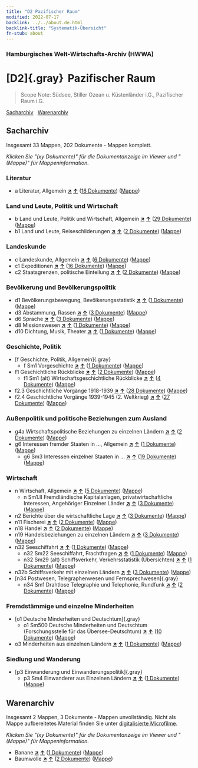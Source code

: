 ```yaml
---
title: "D2 Pazifischer Raum"
modified: 2022-07-17
backlink: ../../about.de.html
backlink-title: "Systematik-Übersicht"
fn-stub: about
---
```


### Hamburgisches Welt-Wirtschafts-Archiv (HWWA)

# [D2]{.gray}&#8201; Pazifischer Raum&#160; 


> Scope Note: Südsee, Stiller Ozean u. Küstenländer i.G., Pazifischer Raum i.G.



[Sacharchiv](#sacharchiv) &#160; [Warenarchiv](#warenarchiv)





## Sacharchiv






Insgesamt 33 Mappen, 202 Dokumente - Mappen komplett.

_Klicken Sie "(xy Dokumente)" für die Dokumentanzeige im Viewer und "(Mappe)" für Mappeninformation._




### Literatur

- a Literatur, Allgemein [**&nearr;**](../../../subject/i/142393/about.de.html "Literatur, Allgemein (in der ganzen Welt)") [**&uarr;**](../../../subject/about.de.html#a "Sachsystematik") (<a href="https://pm20.zbw.eu/iiifview/folder/sh/141593,142393" title="über: Pazifischer Raum : Literatur, Allgemein" target="_blank">16 Dokumente</a>) ([Mappe](../../../../folder/sh/1415xx/141593/1423xx/142393/about.de.html))

### Land und Leute, Politik und Wirtschaft

- b Land und Leute, Politik und Wirtschaft, Allgemein [**&nearr;**](../../../subject/i/144196/about.de.html "Land und Leute, Politik und Wirtschaft, Allgemein (in der ganzen Welt)") [**&uarr;**](../../../subject/about.de.html#b "Sachsystematik") (<a href="https://pm20.zbw.eu/iiifview/folder/sh/141593,144196" title="über: Pazifischer Raum : Land und Leute, Politik und Wirtschaft, Allgemein" target="_blank">29 Dokumente</a>) ([Mappe](../../../../folder/sh/1415xx/141593/1441xx/144196/about.de.html))
- b1 Land und Leute, Reiseschilderungen [**&nearr;**](../../../subject/i/144197/about.de.html "Land und Leute, Reiseschilderungen (in der ganzen Welt)") [**&uarr;**](../../../subject/about.de.html#b1 "Sachsystematik") (<a href="https://pm20.zbw.eu/iiifview/folder/sh/141593,144197" title="über: Pazifischer Raum : Land und Leute, Reiseschilderungen" target="_blank">2 Dokumente</a>) ([Mappe](../../../../folder/sh/1415xx/141593/1441xx/144197/about.de.html))

### Landeskunde

- c Landeskunde, Allgemein [**&nearr;**](../../../subject/i/144199/about.de.html "Landeskunde, Allgemein (in der ganzen Welt)") [**&uarr;**](../../../subject/about.de.html#c "Sachsystematik") (<a href="https://pm20.zbw.eu/iiifview/folder/sh/141593,144199" title="über: Pazifischer Raum : Landeskunde, Allgemein" target="_blank">6 Dokumente</a>) ([Mappe](../../../../folder/sh/1415xx/141593/1441xx/144199/about.de.html))
- c1 Expeditionen [**&nearr;**](../../../subject/i/144200/about.de.html "Expeditionen (in der ganzen Welt)") [**&uarr;**](../../../subject/about.de.html#c1 "Sachsystematik") (<a href="https://pm20.zbw.eu/iiifview/folder/sh/141593,144200" title="über: Pazifischer Raum : Expeditionen" target="_blank">16 Dokumente</a>) ([Mappe](../../../../folder/sh/1415xx/141593/1442xx/144200/about.de.html))
- c2 Staatsgrenzen, politische Einteilung [**&nearr;**](../../../subject/i/144202/about.de.html "Staatsgrenzen, politische Einteilung (in der ganzen Welt)") [**&uarr;**](../../../subject/about.de.html#c2 "Sachsystematik") (<a href="https://pm20.zbw.eu/iiifview/folder/sh/141593,144202" title="über: Pazifischer Raum : Staatsgrenzen, politische Einteilung" target="_blank">2 Dokumente</a>) ([Mappe](../../../../folder/sh/1415xx/141593/1442xx/144202/about.de.html))

### Bevölkerung und Bevölkerungspolitik

- d1 Bevölkerungsbewegung, Bevölkerungsstatistik [**&nearr;**](../../../subject/i/144222/about.de.html "Bevölkerungsbewegung, Bevölkerungsstatistik (in der ganzen Welt)") [**&uarr;**](../../../subject/about.de.html#d1 "Sachsystematik") (<a href="https://pm20.zbw.eu/iiifview/folder/sh/141593,144222" title="über: Pazifischer Raum : Bevölkerungsbewegung, Bevölkerungsstatistik" target="_blank">1 Dokumente</a>) ([Mappe](../../../../folder/sh/1415xx/141593/1442xx/144222/about.de.html))
- d3 Abstammung, Rassen [**&nearr;**](../../../subject/i/144226/about.de.html "Abstammung, Rassen (in der ganzen Welt)") [**&uarr;**](../../../subject/about.de.html#d3 "Sachsystematik") (<a href="https://pm20.zbw.eu/iiifview/folder/sh/141593,144226" title="über: Pazifischer Raum : Abstammung, Rassen" target="_blank">3 Dokumente</a>) ([Mappe](../../../../folder/sh/1415xx/141593/1442xx/144226/about.de.html))
- d6 Sprache [**&nearr;**](../../../subject/i/144239/about.de.html "Sprache (in der ganzen Welt)") [**&uarr;**](../../../subject/about.de.html#d6 "Sachsystematik") (<a href="https://pm20.zbw.eu/iiifview/folder/sh/141593,144239" title="über: Pazifischer Raum : Sprache" target="_blank">3 Dokumente</a>) ([Mappe](../../../../folder/sh/1415xx/141593/1442xx/144239/about.de.html))
- d8 Missionswesen [**&nearr;**](../../../subject/i/144253/about.de.html "Missionswesen (in der ganzen Welt)") [**&uarr;**](../../../subject/about.de.html#d8 "Sachsystematik") (<a href="https://pm20.zbw.eu/iiifview/folder/sh/141593,144253" title="über: Pazifischer Raum : Missionswesen" target="_blank">1 Dokumente</a>) ([Mappe](../../../../folder/sh/1415xx/141593/1442xx/144253/about.de.html))
- d10 Dichtung, Musik, Theater [**&nearr;**](../../../subject/i/144256/about.de.html "Dichtung, Musik, Theater (in der ganzen Welt)") [**&uarr;**](../../../subject/about.de.html#d10 "Sachsystematik") (<a href="https://pm20.zbw.eu/iiifview/folder/sh/141593,144256" title="über: Pazifischer Raum : Dichtung, Musik, Theater" target="_blank">1 Dokumente</a>) ([Mappe](../../../../folder/sh/1415xx/141593/1442xx/144256/about.de.html))

### Geschichte, Politik

- [f Geschichte, Politik, Allgemein]{.gray}
  - f Sm1 Vorgeschichte [**&nearr;**](../../../subject/i/144448/about.de.html "Vorgeschichte (in der ganzen Welt)") [**&uarr;**](../../../subject/about.de.html#f_Sm1 "Sachsystematik") (<a href="https://pm20.zbw.eu/iiifview/folder/sh/141593,144448" title="über: Pazifischer Raum : Vorgeschichte" target="_blank">1 Dokumente</a>) ([Mappe](../../../../folder/sh/1415xx/141593/1444xx/144448/about.de.html))
- f1 Geschichtliche Rückblicke [**&nearr;**](../../../subject/i/144283/about.de.html "Geschichtliche Rückblicke (in der ganzen Welt)") [**&uarr;**](../../../subject/about.de.html#f1 "Sachsystematik") (<a href="https://pm20.zbw.eu/iiifview/folder/sh/141593,144283" title="über: Pazifischer Raum : Geschichtliche Rückblicke" target="_blank">2 Dokumente</a>) ([Mappe](../../../../folder/sh/1415xx/141593/1442xx/144283/about.de.html))
  - f1 Sm1 (alt) Wirtschaftsgeschichtliche Rückblicke [**&nearr;**](../../../subject/i/144284/about.de.html "Wirtschaftsgeschichtliche Rückblicke (in der ganzen Welt)") [**&uarr;**](../../../subject/about.de.html#f1_Sm1_(alt) "Sachsystematik") (<a href="https://pm20.zbw.eu/iiifview/folder/sh/141593,144284" title="über: Pazifischer Raum : Wirtschaftsgeschichtliche Rückblicke" target="_blank">4 Dokumente</a>) ([Mappe](../../../../folder/sh/1415xx/141593/1442xx/144284/about.de.html))
- f2.3 Geschichtliche Vorgänge 1918-1939 [**&nearr;**](../../../subject/i/181391/about.de.html "Geschichtliche Vorgänge 1918-1939 (in der ganzen Welt)") [**&uarr;**](../../../subject/about.de.html#f2.3 "Sachsystematik") (<a href="https://pm20.zbw.eu/iiifview/folder/sh/141593,181391" title="über: Pazifischer Raum : Geschichtliche Vorgänge 1918-1939" target="_blank">28 Dokumente</a>) ([Mappe](../../../../folder/sh/1415xx/141593/1813xx/181391/about.de.html))
- f2.4 Geschichtliche Vorgänge 1939-1945 (2. Weltkrieg) [**&nearr;**](../../../subject/i/181361/about.de.html "Geschichtliche Vorgänge 1939-1945 (2. Weltkrieg) (in der ganzen Welt)") [**&uarr;**](../../../subject/about.de.html#f2.4 "Sachsystematik") (<a href="https://pm20.zbw.eu/iiifview/folder/sh/141593,181361" title="über: Pazifischer Raum : Geschichtliche Vorgänge 1939-1945 (2. Weltkrieg)" target="_blank">27 Dokumente</a>) ([Mappe](../../../../folder/sh/1415xx/141593/1813xx/181361/about.de.html))

### Außenpolitik und politische Beziehungen zum Ausland

- g4a Wirtschaftspolitische Beziehungen zu einzelnen Ländern [**&nearr;**](../../../subject/i/144531/about.de.html "Wirtschaftspolitische Beziehungen zu einzelnen Ländern (in der ganzen Welt)") [**&uarr;**](../../../subject/about.de.html#g4a "Sachsystematik") (<a href="https://pm20.zbw.eu/iiifview/folder/sh/141593,144531" title="über: Pazifischer Raum : Wirtschaftspolitische Beziehungen zu einzelnen Ländern" target="_blank">2 Dokumente</a>) ([Mappe](../../../../folder/sh/1415xx/141593/1445xx/144531/about.de.html))
- g6 Interessen fremder Staaten in ..., Allgemein [**&nearr;**](../../../subject/i/144565/about.de.html "Interessen fremder Staaten in ..., Allgemein (in der ganzen Welt)") [**&uarr;**](../../../subject/about.de.html#g6 "Sachsystematik") (<a href="https://pm20.zbw.eu/iiifview/folder/sh/141593,144565" title="über: Pazifischer Raum : Interessen fremder Staaten in ..., Allgemein" target="_blank">1 Dokumente</a>) ([Mappe](../../../../folder/sh/1415xx/141593/1445xx/144565/about.de.html))
  - g6 Sm3 Interessen einzelner Staaten in ... [**&nearr;**](../../../subject/i/144568/about.de.html "Interessen einzelner Staaten in ... (in der ganzen Welt)") [**&uarr;**](../../../subject/about.de.html#g6_Sm3 "Sachsystematik") (<a href="https://pm20.zbw.eu/iiifview/folder/sh/141593,144568" title="über: Pazifischer Raum : Interessen einzelner Staaten in ..." target="_blank">19 Dokumente</a>) ([Mappe](../../../../folder/sh/1415xx/141593/1445xx/144568/about.de.html))

### Wirtschaft

- n Wirtschaft, Allgemein [**&nearr;**](../../../subject/i/144930/about.de.html "Wirtschaft, Allgemein (in der ganzen Welt)") [**&uarr;**](../../../subject/about.de.html#n "Sachsystematik") (<a href="https://pm20.zbw.eu/iiifview/folder/sh/141593,144930" title="über: Pazifischer Raum : Wirtschaft, Allgemein" target="_blank">5 Dokumente</a>) ([Mappe](../../../../folder/sh/1415xx/141593/1449xx/144930/about.de.html))
  - n Sm1.II Fremdländische Kapitalanlagen, privatwirtschaftliche Interessen, Angehöriger Einzelner Länder [**&nearr;**](../../../subject/i/145775/about.de.html "Fremdländische Kapitalanlagen, privatwirtschaftliche Interessen, Angehöriger Einzelner Länder (in der ganzen Welt)") [**&uarr;**](../../../subject/about.de.html#n_Sm1.II "Sachsystematik") (<a href="https://pm20.zbw.eu/iiifview/folder/sh/141593,145775" title="über: Pazifischer Raum : Fremdländische Kapitalanlagen, privatwirtschaftliche Interessen, Angehöriger Einzelner Länder" target="_blank">3 Dokumente</a>) ([Mappe](../../../../folder/sh/1415xx/141593/1457xx/145775/about.de.html))
- n2 Berichte über die wirtschaftliche Lage [**&nearr;**](../../../subject/i/144972/about.de.html "Berichte über die wirtschaftliche Lage (in der ganzen Welt)") [**&uarr;**](../../../subject/about.de.html#n2 "Sachsystematik") (<a href="https://pm20.zbw.eu/iiifview/folder/sh/141593,144972" title="über: Pazifischer Raum : Berichte über die wirtschaftliche Lage" target="_blank">3 Dokumente</a>) ([Mappe](../../../../folder/sh/1415xx/141593/1449xx/144972/about.de.html))
- n11 Fischerei [**&nearr;**](../../../subject/i/145076/about.de.html "Fischerei (in der ganzen Welt)") [**&uarr;**](../../../subject/about.de.html#n11 "Sachsystematik") (<a href="https://pm20.zbw.eu/iiifview/folder/sh/141593,145076" title="über: Pazifischer Raum : Fischerei" target="_blank">2 Dokumente</a>) ([Mappe](../../../../folder/sh/1415xx/141593/1450xx/145076/about.de.html))
- n18 Handel [**&nearr;**](../../../subject/i/145262/about.de.html "Handel (in der ganzen Welt)") [**&uarr;**](../../../subject/about.de.html#n18 "Sachsystematik") (<a href="https://pm20.zbw.eu/iiifview/folder/sh/141593,145262" title="über: Pazifischer Raum : Handel" target="_blank">2 Dokumente</a>) ([Mappe](../../../../folder/sh/1415xx/141593/1452xx/145262/about.de.html))
- n19 Handelsbeziehungen zu einzelnen Ländern [**&nearr;**](../../../subject/i/145289/about.de.html "Handelsbeziehungen zu einzelnen Ländern (in der ganzen Welt)") [**&uarr;**](../../../subject/about.de.html#n19 "Sachsystematik") (<a href="https://pm20.zbw.eu/iiifview/folder/sh/141593,145289" title="über: Pazifischer Raum : Handelsbeziehungen zu einzelnen Ländern" target="_blank">3 Dokumente</a>) ([Mappe](../../../../folder/sh/1415xx/141593/1452xx/145289/about.de.html))
- n32 Seeschiffahrt [**&nearr;**](../../../subject/i/145567/about.de.html "Seeschiffahrt (in der ganzen Welt)") [**&uarr;**](../../../subject/about.de.html#n32 "Sachsystematik") (<a href="https://pm20.zbw.eu/iiifview/folder/sh/141593,145567" title="über: Pazifischer Raum : Seeschiffahrt" target="_blank">1 Dokumente</a>) ([Mappe](../../../../folder/sh/1415xx/141593/1455xx/145567/about.de.html))
  - n32 Sm22 Seeschiffahrt, Frachtfragen [**&nearr;**](../../../subject/i/145595/about.de.html "Seeschiffahrt, Frachtfragen (in der ganzen Welt)") [**&uarr;**](../../../subject/about.de.html#n32_Sm22 "Sachsystematik") (<a href="https://pm20.zbw.eu/iiifview/folder/sh/141593,145595" title="über: Pazifischer Raum : Seeschiffahrt, Frachtfragen" target="_blank">1 Dokumente</a>) ([Mappe](../../../../folder/sh/1415xx/141593/1455xx/145595/about.de.html))
  - n32 Sm29 (alt) Schiffsverkehr, Verkehrsstatistik (Übersichten) [**&nearr;**](../../../subject/i/145603/about.de.html "Schiffsverkehr, Verkehrsstatistik (Übersichten) (in der ganzen Welt)") [**&uarr;**](../../../subject/about.de.html#n32_Sm29_(alt) "Sachsystematik") (<a href="https://pm20.zbw.eu/iiifview/folder/sh/141593,145603" title="über: Pazifischer Raum : Schiffsverkehr, Verkehrsstatistik (Übersichten)" target="_blank">1 Dokumente</a>) ([Mappe](../../../../folder/sh/1415xx/141593/1456xx/145603/about.de.html))
- n32b Schiffsverkehr mit einzelnen Ländern [**&nearr;**](../../../subject/i/145645/about.de.html "Schiffsverkehr mit einzelnen Ländern (in der ganzen Welt)") [**&uarr;**](../../../subject/about.de.html#n32b "Sachsystematik") (<a href="https://pm20.zbw.eu/iiifview/folder/sh/141593,145645" title="über: Pazifischer Raum : Schiffsverkehr mit einzelnen Ländern" target="_blank">3 Dokumente</a>) ([Mappe](../../../../folder/sh/1415xx/141593/1456xx/145645/about.de.html))
- [n34 Postwesen, Telegraphenwesen und Fernsprechwesen]{.gray}
  - n34 Sm1 Drahtlose Telegraphie und Telephonie, Rundfunk [**&nearr;**](../../../subject/i/145663/about.de.html "Drahtlose Telegraphie und Telephonie, Rundfunk (in der ganzen Welt)") [**&uarr;**](../../../subject/about.de.html#n34_Sm1 "Sachsystematik") (<a href="https://pm20.zbw.eu/iiifview/folder/sh/141593,145663" title="über: Pazifischer Raum : Drahtlose Telegraphie und Telephonie, Rundfunk" target="_blank">2 Dokumente</a>) ([Mappe](../../../../folder/sh/1415xx/141593/1456xx/145663/about.de.html))

### Fremdstämmige und einzelne Minderheiten

- [o1 Deutsche Minderheiten und Deutschtum]{.gray}
  - o1 Sm500 Deutsche Minderheiten und Deutschtum (Forschungsstelle für das Übersee-Deutschtum) [**&nearr;**](../../../subject/i/145911/about.de.html "Deutsche Minderheiten und Deutschtum (Forschungsstelle für das Übersee-Deutschtum) (in der ganzen Welt)") [**&uarr;**](../../../subject/about.de.html#o1_Sm500 "Sachsystematik") (<a href="https://pm20.zbw.eu/iiifview/folder/sh/141593,145911" title="über: Pazifischer Raum : Deutsche Minderheiten und Deutschtum (Forschungsstelle für das Übersee-Deutschtum)" target="_blank">10 Dokumente</a>) ([Mappe](../../../../folder/sh/1415xx/141593/1459xx/145911/about.de.html))
- o3 Minderheiten aus einzelnen Ländern [**&nearr;**](../../../subject/i/182220/about.de.html "Minderheiten aus einzelnen Ländern (in der ganzen Welt)") [**&uarr;**](../../../subject/about.de.html#o3 "Sachsystematik") (<a href="https://pm20.zbw.eu/iiifview/folder/sh/141593,182220" title="über: Pazifischer Raum : Minderheiten aus einzelnen Ländern" target="_blank">1 Dokumente</a>) ([Mappe](../../../../folder/sh/1415xx/141593/1822xx/182220/about.de.html))

### Siedlung und Wanderung

- [p3 Einwanderung und Einwanderungspolitik]{.gray}
  - p3 Sm4 Einwanderer aus Einzelnen Ländern [**&nearr;**](../../../subject/i/182222/about.de.html "Einwanderer aus Einzelnen Ländern (in der ganzen Welt)") [**&uarr;**](../../../subject/about.de.html#p3_Sm4 "Sachsystematik") (<a href="https://pm20.zbw.eu/iiifview/folder/sh/141593,182222" title="über: Pazifischer Raum : Einwanderer aus Einzelnen Ländern" target="_blank">1 Dokumente</a>) ([Mappe](../../../../folder/sh/1415xx/141593/1822xx/182222/about.de.html))







## Warenarchiv








Insgesamt 2 Mappen, 3 Dokumente - Mappen unvollständig.
Nicht als Mappe aufbereitetes Material finden Sie unter [digitalisierte Microfilme](/film/h1_wa.de.html).

_Klicken Sie "(xy Dokumente)" für die Dokumentanzeige im Viewer und "(Mappe)" für Mappeninformation._



- Banane [**&nearr;**](../../../ware/i/142038/about.de.html "Banane (XXX in der ganzen Welt)") [**&uarr;**](../../../ware/about.de.html#PLW04-Bn "Warensystematik") (<a href="https://pm20.zbw.eu/iiifview/folder/wa/142038,141593" title="über: Banane : Pazifischer Raum" target="_blank">1 Dokumente</a>) ([Mappe](../../../../folder/wa/1420xx/142038/1415xx/141593/about.de.html))
- Baumwolle [**&nearr;**](../../../ware/i/142089/about.de.html "Baumwolle (XXX in der ganzen Welt)") [**&uarr;**](../../../ware/about.de.html#PLW04-Bw "Warensystematik") (<a href="https://pm20.zbw.eu/iiifview/folder/wa/142089,141593" title="über: Baumwolle : Pazifischer Raum" target="_blank">2 Dokumente</a>) ([Mappe](../../../../folder/wa/1420xx/142089/1415xx/141593/about.de.html))




